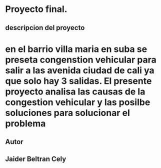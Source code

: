 # Proyecto final.

## descripcion del proyecto
# en el barrio villa maria en suba se preseta congenstion vehicular para salir a las avenida ciudad de cali ya que solo hay 3 salidas. El presente proyecto analisa las causas de la congestion vehicular y las posilbe soluciones para solucionar el problema

## Autor
## Jaider Beltran Cely